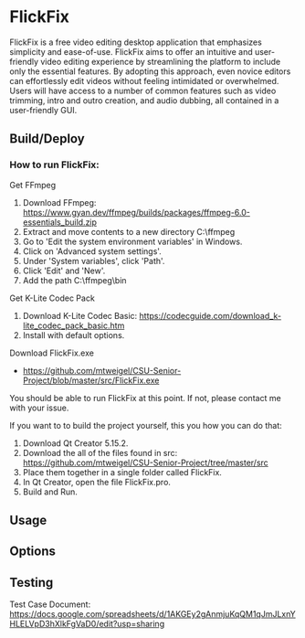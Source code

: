 # FlickFix

FlickFix is a free video editing desktop application that emphasizes simplicity and ease-of-use. FlickFix aims to offer an intuitive and user-friendly video editing experience by streamlining the platform to include only the essential features. By adopting this approach, even novice editors can effortlessly edit videos without feeling intimidated or overwhelmed. Users will have access to a number of common features such as video trimming, intro and outro creation, and audio dubbing, all contained in a user-friendly GUI.

## Build/Deploy

### How to run FlickFix:

Get FFmpeg
1. Download FFmpeg: https://www.gyan.dev/ffmpeg/builds/packages/ffmpeg-6.0-essentials_build.zip
2. Extract and move contents to a new directory C:\ffmpeg
3. Go to 'Edit the system environment variables' in Windows.
4. Click on 'Advanced system settings'.
5. Under 'System variables', click 'Path'.
6. Click 'Edit' and 'New'.
7. Add the path C:\ffmpeg\bin

Get K-Lite Codec Pack
1. Download K-Lite Codec Basic: https://codecguide.com/download_k-lite_codec_pack_basic.htm
2. Install with default options.

Download FlickFix.exe
- https://github.com/mtweigel/CSU-Senior-Project/blob/master/src/FlickFix.exe

You should be able to run FlickFix at this point. If not, please contact me with your issue.




If you want to to build the project yourself, this you how you can do that:
1. Download Qt Creator 5.15.2.
2. Download the all of the files found in src: https://github.com/mtweigel/CSU-Senior-Project/tree/master/src
3. Place them together in a single folder called FlickFix.
4. In Qt Creator, open the file FlickFix.pro.
5. Build and Run.

## Usage

## Options

## Testing

Test Case Document: https://docs.google.com/spreadsheets/d/1AKGEy2gAnmjuKqQM1qJmJLxnYHLELVpD3hXlkFgVaD0/edit?usp=sharing

